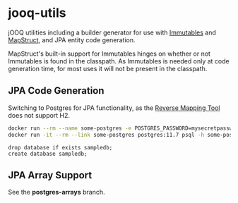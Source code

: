 # jooq-utils
jOOQ utilities including a builder generator for use with [Immutables](https://immutables.github.io/) and
[MapStruct](https://mapstruct.org/), and JPA entity code generation.

MapStruct's built-in support for Immutables hinges on whether or not Immutables is found in the classpath.
As Immutables is needed only at code generation time, for most uses it will not be present in the classpath.

## JPA Code Generation
Switching to Postgres for JPA functionality, as the [Reverse Mapping Tool](https://openjpa.apache.org/builds/3.1.0/apache-openjpa/docs/ref_guide_pc_reverse.html) does not support H2.

```bash
docker run --rm --name some-postgres -e POSTGRES_PASSWORD=mysecretpassword -p 5432:5432 postgres:11.7 -c fsync=off &
docker run -it --rm --link some-postgres postgres:11.7 psql -h some-postgres -U postgres
```

```
drop database if exists sampledb;
create database sampledb;
```

## JPA Array Support
See the **postgres-arrays** branch.
